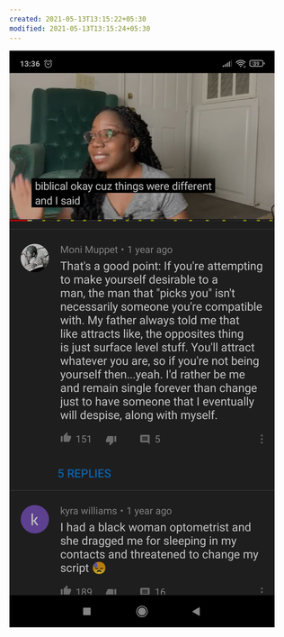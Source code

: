 ```yaml
---
created: 2021-05-13T13:15:22+05:30
modified: 2021-05-13T13:15:24+05:30
---
```


![Image](./IMG_1620891922245.jpg)
